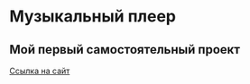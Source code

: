 # Музыкальный плеер

## Мой первый самостоятельный проект

[Ссылка на сайт](https://kostin-five.github.io/maket-player/)
